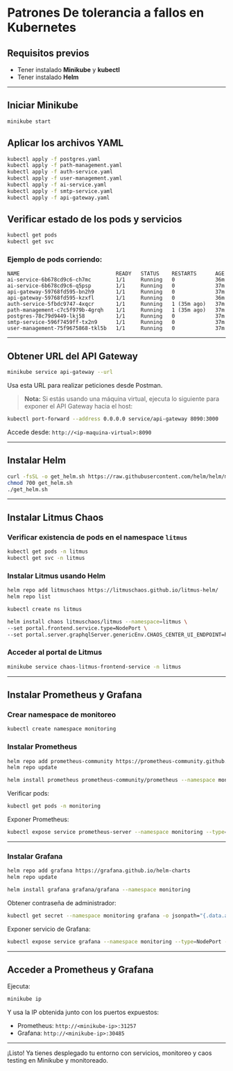 # Patrones De tolerancia a fallos en Kubernetes

## Requisitos previos

- Tener instalado **Minikube** y **kubectl**
- Tener instalado **Helm**

---

## Iniciar Minikube

```bash
minikube start
```

## Aplicar los archivos YAML

```bash
kubectl apply -f postgres.yaml
kubectl apply -f path-management.yaml
kubectl apply -f auth-service.yaml
kubectl apply -f user-management.yaml
kubectl apply -f ai-service.yaml
kubectl apply -f smtp-service.yaml
kubectl apply -f api-gateway.yaml
```


## Verificar estado de los pods y servicios

```bash
kubectl get pods
kubectl get svc
```

### Ejemplo de pods corriendo:

```
NAME                               READY   STATUS    RESTARTS      AGE
ai-service-6b678cd9c6-ch7mc        1/1     Running   0             36m
ai-service-6b678cd9c6-q5psp        1/1     Running   0             37m
api-gateway-59768fd595-bn2h9       1/1     Running   0             37m
api-gateway-59768fd595-kzxfl       1/1     Running   0             36m
auth-service-5fbdc9747-4xqcr       1/1     Running   1 (35m ago)   37m
path-management-c7c5f979b-4grqh    1/1     Running   1 (35m ago)   37m
postgres-78c79d9449-lkj58          1/1     Running   0             37m
smtp-service-596f7459ff-tx2n9      1/1     Running   0             37m
user-management-75f9675868-tkl5b   1/1     Running   0             37m
```

---

## Obtener URL del API Gateway

```bash
minikube service api-gateway --url
```

Usa esta URL para realizar peticiones desde Postman.

> **Nota:** Si estás usando una máquina virtual, ejecuta lo siguiente para exponer el API Gateway hacia el host:
```bash
kubectl port-forward --address 0.0.0.0 service/api-gateway 8090:3000
```
Accede desde: `http://<ip-maquina-virtual>:8090`

---

## Instalar Helm

```bash
curl -fsSL -o get_helm.sh https://raw.githubusercontent.com/helm/helm/main/scripts/get-helm-3
chmod 700 get_helm.sh
./get_helm.sh
```

---

## Instalar Litmus Chaos

### Verificar existencia de pods en el namespace `litmus`

```bash
kubectl get pods -n litmus
kubectl get svc -n litmus
```

### Instalar Litmus usando Helm

```bash
helm repo add litmuschaos https://litmuschaos.github.io/litmus-helm/
helm repo list

kubectl create ns litmus

helm install chaos litmuschaos/litmus --namespace=litmus \
--set portal.frontend.service.type=NodePort \
--set portal.server.graphqlServer.genericEnv.CHAOS_CENTER_UI_ENDPOINT=http://chaos-litmus-frontend-service.litmus.svc.cluster.local:9091/
```

### Acceder al portal de Litmus

```bash
minikube service chaos-litmus-frontend-service -n litmus
```

---

## Instalar Prometheus y Grafana

### Crear namespace de monitoreo

```bash
kubectl create namespace monitoring
```

### Instalar Prometheus

```bash
helm repo add prometheus-community https://prometheus-community.github.io/helm-charts
helm repo update

helm install prometheus prometheus-community/prometheus --namespace monitoring
```

Verificar pods:

```bash
kubectl get pods -n monitoring
```

Exponer Prometheus:

```bash
kubectl expose service prometheus-server --namespace monitoring --type=NodePort --target-port=9090 --name=prometheus-server-ext
```

---

### Instalar Grafana

```bash
helm repo add grafana https://grafana.github.io/helm-charts
helm repo update

helm install grafana grafana/grafana --namespace monitoring
```

Obtener contraseña de administrador:

```bash
kubectl get secret --namespace monitoring grafana -o jsonpath="{.data.admin-password}" | base64 --decode ; echo
```

Exponer servicio de Grafana:

```bash
kubectl expose service grafana --namespace monitoring --type=NodePort --target-port=3000 --name=grafana-ext
```

---

## Acceder a Prometheus y Grafana

Ejecuta:

```bash
minikube ip
```

Y usa la IP obtenida junto con los puertos expuestos:

- Prometheus: `http://<minikube-ip>:31257`
- Grafana: `http://<minikube-ip>:30485`

---

¡Listo! Ya tienes desplegado tu entorno con servicios, monitoreo y caos testing en Minikube y monitoreado.
